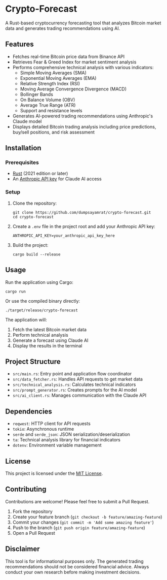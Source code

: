 # Crypto-Forecast

A Rust-based cryptocurrency forecasting tool that analyzes Bitcoin market data and generates trading recommendations using AI.

## Features

- Fetches real-time Bitcoin price data from Binance API
- Retrieves Fear & Greed Index for market sentiment analysis
- Performs comprehensive technical analysis with various indicators:
  - Simple Moving Averages (SMA)
  - Exponential Moving Averages (EMA)
  - Relative Strength Index (RSI)
  - Moving Average Convergence Divergence (MACD)
  - Bollinger Bands
  - On Balance Volume (OBV)
  - Average True Range (ATR)
  - Support and resistance levels
- Generates AI-powered trading recommendations using Anthropic's Claude model
- Displays detailed Bitcoin trading analysis including price predictions, buy/sell positions, and risk assessment

## Installation

### Prerequisites

- [Rust](https://www.rust-lang.org/tools/install) (2021 edition or later)
- An [Anthropic API key](https://console.anthropic.com/) for Claude AI access

### Setup

1. Clone the repository:
   ```
   git clone https://github.com/dumpsayamrat/crypto-forecast.git
   cd crypto-forecast
   ```

2. Create a `.env` file in the project root and add your Anthropic API key:
   ```
   ANTHROPIC_API_KEY=your_anthropic_api_key_here
   ```

3. Build the project:
   ```
   cargo build --release
   ```

## Usage

Run the application using Cargo:

```
cargo run
```

Or use the compiled binary directly:

```
./target/release/crypto-forecast
```

The application will:
1. Fetch the latest Bitcoin market data
2. Perform technical analysis
3. Generate a forecast using Claude AI
4. Display the results in the terminal

## Project Structure

- `src/main.rs`: Entry point and application flow coordinator
- `src/data_fetcher.rs`: Handles API requests to get market data
- `src/technical_analysis.rs`: Calculates technical indicators
- `src/prompt_generator.rs`: Creates prompts for the AI model
- `src/ai_client.rs`: Manages communication with the Claude API

## Dependencies

- `reqwest`: HTTP client for API requests
- `tokio`: Asynchronous runtime
- `serde` and `serde_json`: JSON serialization/deserialization
- `ta`: Technical analysis library for financial indicators
- `dotenv`: Environment variable management

## License

This project is licensed under the [MIT License](LICENSE).

## Contributing

Contributions are welcome! Please feel free to submit a Pull Request.

1. Fork the repository
2. Create your feature branch (`git checkout -b feature/amazing-feature`)
3. Commit your changes (`git commit -m 'Add some amazing feature'`)
4. Push to the branch (`git push origin feature/amazing-feature`)
5. Open a Pull Request

## Disclaimer

This tool is for informational purposes only. The generated trading recommendations should not be considered financial advice. Always conduct your own research before making investment decisions.